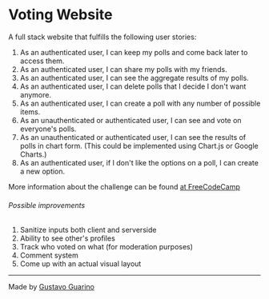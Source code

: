 Voting Website
==========================

A full stack website that fulfills the following user stories:

1. As an authenticated user, I can keep my polls and come back later to access them.
1. As an authenticated user, I can share my polls with my friends.
1. As an authenticated user, I can see the aggregate results of my polls.
1. As an authenticated user, I can delete polls that I decide I don't want anymore.
1. As an authenticated user, I can create a poll with any number of possible items.
1. As an unauthenticated or authenticated user, I can see and vote on everyone's polls.
1. As an unauthenticated or authenticated user, I can see the results of polls in chart form. (This could be implemented using Chart.js or Google Charts.)
1. As an authenticated user, if I don't like the options on a poll, I can create a new option.

More information about the challenge can be found [at FreeCodeCamp](https://www.freecodecamp.org/challenges/build-a-voting-app)

###### Possible improvements
1. Sanitize inputs both client and serverside
1. Ability to see other's profiles
1. Track who voted on what (for moderation purposes)
1. Comment system
1. Come up with an actual visual layout

--------------------------
Made by [Gustavo Guarino](https://www.gustavoguarino.com)
